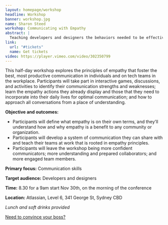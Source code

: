 ```yaml
---
layout: homepage/workshop
headline: Workshop
banner: workshop.jpg
name: Sharon Steed
workshop: Communicating with Empathy
abstract: |
  Teaching developers and designers the behaviors needed to be effective communicators and optimal collaborators.
link:
  url: "#tickets"
  name: Get tickets
video: https://player.vimeo.com/video/302350799
---
```


This half-day workshop explores the principles of empathy that foster the best, most  productive communication in individuals and on tech teams in the
workplace.
Participants will take part in interactive games, discussions, and activities to identify their communication strengths and weaknesses; learn the empathy
actions they already display and those that they need to incorporate into their daily lives for optimal communication; and how to approach all conversations
from a place of understanding.

**Objective and outcomes:**
- Participants will define what empathy is on their own terms, and they’ll understand how and why empathy is a benefit to any community or organization.
- Participants will develop a system of communication they can share with and teach their teams at work that is rooted in empathy principles.
- Participants will leave the workshop being more confident communicators; more understanding and prepared collaborators; and more engaged team members.

**Primary focus:** Communication skills

**Target audience:** Developers and designers

**Time:** 8.30 for a 9am start Nov 30th, on the morning of the conference

**Location:** Atlassian, Level 6, 341 George St, Sydney CBD

_Lunch and soft drinks provided_

[Need to convince your boss?](/assets/CodeHeartDesign-workshop.pdf)

